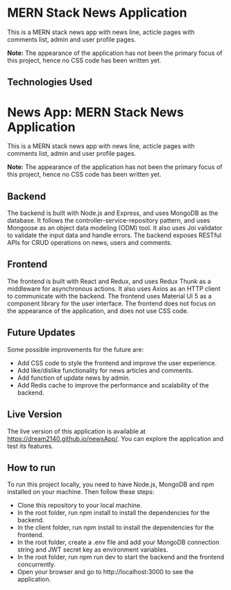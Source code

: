 
# MERN Stack News Application

This is a MERN stack news app with news line, acticle pages with comments list, admin and user profile pages.

<b>Note:</b> The appearance of the application has not been the primary focus of this project, hence no CSS code has been written yet.

## Technologies Used 

# News App: MERN Stack News Application

This is a MERN stack news app with news line, acticle pages with comments list, admin and user profile pages.

<b>Note:</b> The appearance of the application has not been the primary focus of this project, hence no CSS code has been written yet.

## Backend

The backend is built with Node.js and Express, and uses MongoDB as the database. It follows the controller-service-repository pattern, and uses Mongoose as an object data modeling (ODM) tool. It also uses Joi validator to validate the input data and handle errors. The backend exposes RESTful APIs for CRUD operations on news, users and comments.

## Frontend

The frontend is built with React and Redux, and uses Redux Thunk as a middleware for asynchronous actions. It also uses Axios as an HTTP client to communicate with the backend. The frontend uses Material UI 5 as a component library for the user interface. The frontend does not focus on the appearance of the application, and does not use CSS code.

## Future Updates

Some possible improvements for the future are:
- Add CSS code to style the frontend and improve the user experience.
- Add like/dislike functionality for news articles and comments.
- Add function of update news by admin.
- Add Redis cache to improve the performance and scalability of the backend.

## Live Version

The live version of this application is available at https://dream2140.github.io/newsApp/. You can explore the application and test its features.

## How to run

To run this project locally, you need to have Node.js, MongoDB and npm installed on your machine. Then follow these steps:

- Clone this repository to your local machine.
- In the root folder, run npm install to install the dependencies for the backend.
- In the client folder, run npm install to install the dependencies for the frontend.
- In the root folder, create a .env file and add your MongoDB connection string and JWT secret key as environment variables.
- In the root folder, run npm run dev to start the backend and the frontend concurrently.
- Open your browser and go to http://localhost:3000 to see the application.


